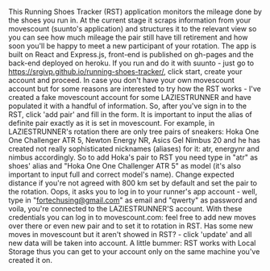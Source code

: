 This Running Shoes Tracker (RST) application monitors the mileage done by the shoes you run in. At the current stage it scraps information from your movescount (suunto's application) and structures it to the relevant view so you can see how much mileage the pair still have till retirement and how soon you'll be happy to meet a new participant of your rotation.
The app is built on React and Express.js, front-end is published on gh-pages and the back-end deployed on heroku. If you run and do it with suunto - just go to https://srgivp.github.io/running-shoes-tracker/, click start, create your account and proceed. In case you don't have your own movescount account but for some reasons are interested to try how the RST works - I've created a fake movescount account for some LAZIESTRUNNER and have populated it with a handful of information. So, after you've sign in to the RST, click 'add pair' and fill in the form. It is important to input the alias of definite pair exactly as it is set in movescount. For example, in LAZIESTRUNNER's rotation there are only tree pairs of sneakers: Hoka One One Challenger ATR 5, Newton Energy NR, Asics Gel Nimbus 20 and he has created not really sophisticated nicknames (aliases) for it: atr, energynr and nimbus accordingly. So to add Hoka's pair to RST you need type in "atr" as shoes' alias and "Hoka One One Challenger ATR 5" as model (it's also important to input full and correct model's name). Change expected distance if you're not agreed with 800 km set by default and set the pair to the rotation. Oops, it asks you to log in to your runner's app account - well, type in "fortechusing@gmail.com" as email and "qwerty" as password and voila, you're connected to the LAZIESTRUNNER'S account. With these credentials you can log in to movescount.com: feel free to add new moves over there or even new pair and to set it to rotation in RST. Has some new moves in movescount but it aren't showed in RST? - click 'update' and all new data will be taken into account.
A little bummer: RST works with Local Storage thus you can get to your account only on the same machine you've created it on.
